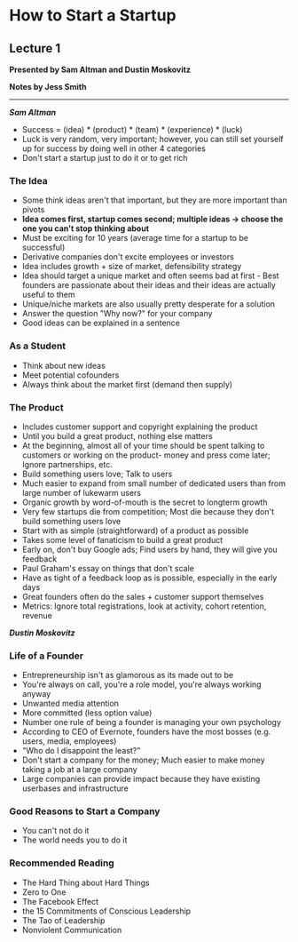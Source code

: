 # How to Start a Startup #

## Lecture 1 ##

**Presented by Sam Altman and Dustin Moskovitz**

**Notes by Jess Smith**

---

***Sam Altman***

- Success = (idea) * (product) * (team) * (experience) * (luck)
- Luck is very random, very important; however, you can still set yourself up for success by doing well in other 4 categories
- Don't start a startup just to do it or to get rich

### The Idea ###
 - Some think ideas aren't that important, but they are more important than pivots
 - **Idea comes first, startup comes second; multiple ideas -> choose the one you can't stop thinking about**
 - Must be exciting for 10 years (average time for a startup to be successful) 
 - Derivative companies don't excite employees or investors 
 - Idea includes growth + size of market, defensibility strategy 
 - Idea should target a unique market and often seems bad at first - Best founders are passionate about their ideas and their ideas are actually useful to them
 - Unique/niche markets are also usually pretty desperate for a solution 
 - Answer the question "Why now?" for your company
 - Good ideas can be explained in a sentence

### As a Student ###
- Think about new ideas
- Meet potential cofounders
- Always think about the market first (demand then supply)

### The Product ###
- Includes customer support and copyright explaining the product
- Until you build a great product, nothing else matters
- At the beginning, almost all of your time should be spent talking to customers or working on the product- money and press come later; Ignore partnerships, etc.
- Build something users love; Talk to users
- Much easier to expand from small number of dedicated users than from large number of lukewarm users
- Organic growth by word-of-mouth is the secret to longterm growth 
- Very few startups die from competition; Most die because they don't build something users love
- Start with as simple (straightforward) of a product as possible
- Takes some level of fanaticism to build a great product
- Early on, don't buy Google ads; Find users by hand, they will give you feedback
- Paul Graham's essay on things that don't scale
- Have as tight of a feedback loop as is possible, especially in the early days
- Great founders often do the sales + customer support themselves
- Metrics: Ignore total registrations, look at activity, cohort retention, revenue

***Dustin Moskovitz***

### Life of a Founder ###
- Entrepreneurship isn't as glamorous as its made out to be
- You're always on call, you're a role model, you're always working anyway
- Unwanted media attention
- More committed (less option value)
- Number one rule of being a founder is managing your own psychology 
- According to CEO of Evernote, founders have the most bosses (e.g. users, media, employees)
- "Who do I disappoint the least?"
- Don't start a company for the money; Much easier to make money taking a job at a large company
- Large companies can provide impact because they have existing userbases and infrastructure 

### Good Reasons to Start a Company ###
- You can't not do it 
- The world needs you to do it 

### Recommended Reading ###
- The Hard Thing about Hard Things
- Zero to One 
- The Facebook Effect
- the 15 Commitments of Conscious Leadership
- The Tao of Leadership
- Nonviolent Communication